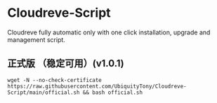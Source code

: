 # Cloudreve-Script
Cloudreve fully automatic only with one click installation, upgrade and management script.

## 正式版 （稳定可用）(v1.0.1)

```shell
wget -N --no-check-certificate https://raw.githubusercontent.com/UbiquityTony/Cloudreve-Script/main/official.sh && bash official.sh
```
